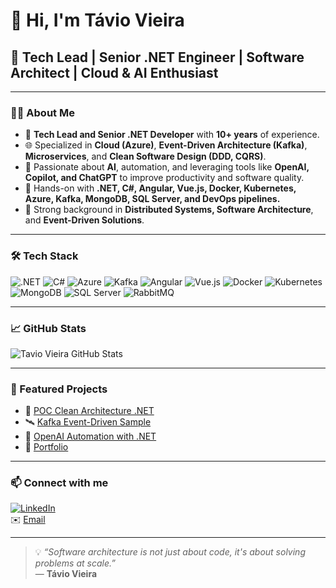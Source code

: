 # 👋 Hi, I'm Távio Vieira

## 🚀 Tech Lead | Senior .NET Engineer | Software Architect | Cloud & AI Enthusiast

---

### 👨‍💻 About Me
- 💼 **Tech Lead and Senior .NET Developer** with **10+ years** of experience.
- 🌐 Specialized in **Cloud (Azure)**, **Event-Driven Architecture (Kafka)**, **Microservices**, and **Clean Software Design (DDD, CQRS)**.
- 🤖 Passionate about **AI**, automation, and leveraging tools like **OpenAI, Copilot, and ChatGPT** to improve productivity and software quality.
- 🔧 Hands-on with **.NET, C#, Angular, Vue.js, Docker, Kubernetes, Azure, Kafka, MongoDB, SQL Server, and DevOps pipelines.**
- 🧠 Strong background in **Distributed Systems, Software Architecture**, and **Event-Driven Solutions**.

---

### 🛠️ Tech Stack
![.NET](https://img.shields.io/badge/.NET-512BD4?logo=dotnet&logoColor=white)
![C#](https://img.shields.io/badge/C%23-239120?logo=c-sharp&logoColor=white)
![Azure](https://img.shields.io/badge/Azure-0078D4?logo=microsoftazure&logoColor=white)
![Kafka](https://img.shields.io/badge/Kafka-231F20?logo=apachekafka&logoColor=white)
![Angular](https://img.shields.io/badge/Angular-DD0031?logo=angular&logoColor=white)
![Vue.js](https://img.shields.io/badge/Vue.js-35495E?logo=vuedotjs&logoColor=4FC08D)
![Docker](https://img.shields.io/badge/Docker-2496ED?logo=docker&logoColor=white)
![Kubernetes](https://img.shields.io/badge/Kubernetes-326CE5?logo=kubernetes&logoColor=white)
![MongoDB](https://img.shields.io/badge/MongoDB-47A248?logo=mongodb&logoColor=white)
![SQL Server](https://img.shields.io/badge/SQL_Server-CC2927?logo=microsoftsqlserver&logoColor=white)
![RabbitMQ](https://img.shields.io/badge/RabbitMQ-FF6600?logo=rabbitmq&logoColor=white)

---

### 📈 GitHub Stats
![Tavio Vieira GitHub Stats](https://github-readme-stats.vercel.app/api?username=taviovieira&show_icons=true&theme=radical)

---

### 🌟 Featured Projects
- 🚀 [POC Clean Architecture .NET](#)  
- 🛰️ [Kafka Event-Driven Sample](#)  
- 🤖 [OpenAI Automation with .NET](#)  
- 🔗 [Portfolio](https://araujostechsolutions.my.canva.site/)

---

### 📫 Connect with me
[![LinkedIn](https://img.shields.io/badge/LinkedIn-0077B5?logo=linkedin&logoColor=white)](https://www.linkedin.com/in/távio-vieira-araújo-70a17979)<br>
✉️ [Email](mailto:taviovieira89@gmail.com) 

---

> 💡 *“Software architecture is not just about code, it's about solving problems at scale.”*  
> — **Távio Vieira**
